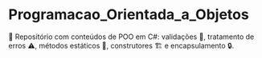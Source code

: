 # Programacao_Orientada_a_Objetos
📘 Repositório com conteúdos de POO em C#: validações 🧰, tratamento de erros ⚠️, métodos estáticos 🧩, construtores 🏗️ e encapsulamento 🔒.
